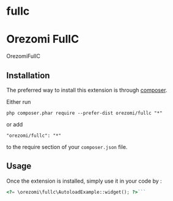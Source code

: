 # fullc
Orezomi FullC
=============
OrezomiFullC

Installation
------------

The preferred way to install this extension is through [composer](http://getcomposer.org/download/).

Either run

```
php composer.phar require --prefer-dist orezomi/fullc "*"
```

or add

```
"orezomi/fullc": "*"
```

to the require section of your `composer.json` file.


Usage
-----

Once the extension is installed, simply use it in your code by  :

```php
<?= \orezomi\fullc\AutoloadExample::widget(); ?>```
